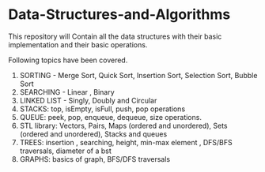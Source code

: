 # Data-Structures-and-Algorithms

This repository will Contain all the data structures with their basic implementation and their basic operations.

Following topics have been covered.

1. SORTING - Merge Sort, Quick Sort, Insertion Sort, Selection Sort, Bubble Sort
2. SEARCHING - Linear , Binary
3. LINKED LIST - Singly, Doubly and Circular
4. STACKS: top, isEmpty, isFull, push, pop operations
5. QUEUE: peek, pop, enqueue, dequeue, size operations.
6. STL library: Vectors, Pairs, Maps (ordered and unordered), Sets (ordered and unordered), Stacks and queues
7. TREES: insertion , searching, height, min-max element , DFS/BFS traversals, diameter of a bst
8. GRAPHS: basics of graph, BFS/DFS traversals
